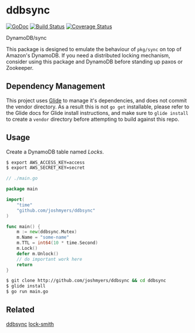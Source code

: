 # ddbsync

[![GoDoc](http://img.shields.io/badge/godoc-reference-blue.svg)](http://godoc.org/github.com/joshmyers/ddbsync)
[![Build Status](https://img.shields.io/travis/zencoder/ddbsync.svg)](https://travis-ci.org/zencoder/ddbsync)
[![Coverage Status](https://coveralls.io/repos/zencoder/ddbsync/badge.svg?branch=master)](https://coveralls.io/r/zencoder/ddbsync?branch=master)

DynamoDB/sync

This package is designed to emulate the behaviour of `pkg/sync` on top of Amazon's DynamoDB. If you need a distributed locking mechanism, consider using this package and DynamoDB before standing up paxos or Zookeeper.


## Dependency Management

This project uses [Glide](https://github.com/Masterminds/glide) to manage it's dependencies, and does not commit the vendor directory. As a result this is not `go get` installable, please refer to the Glide docs for Glide install instructions, and make sure to `glide install` to create a `vendor` directory before attempting to build against this repo.

## Usage

Create a DynamoDB table named *Locks*.

```bash
$ export AWS_ACCESS_KEY=access
$ export AWS_SECRET_KEY=secret
```

```go
// ./main.go

package main

import(
	"time"
	"github.com/joshmyers/ddbsync"
)

func main() {
	m := new(ddbsync.Mutex)
	m.Name = "some-name"
	m.TTL = int64(10 * time.Second)
	m.Lock()
	defer m.Unlock()
	// do important work here
	return
}
```

```bash
$ git clone http://github.com/joshmyers/ddbsync && cd ddbsync
$ glide install
$ go run main.go
```

## Related

[ddbsync](https://github.com/ryandotsmith/ddbsync)
[lock-smith](https://github.com/ryandotsmith/lock-smith)

